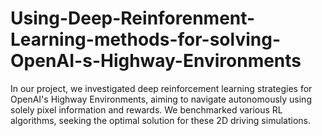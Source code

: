 # Using-Deep-Reinforenment-Learning-methods-for-solving-OpenAI-s-Highway-Environments
In our project, we investigated deep reinforcement learning strategies for OpenAI's Highway Environments, aiming to navigate autonomously using solely pixel information and rewards. We benchmarked various RL algorithms, seeking the optimal solution for these 2D driving simulations.
